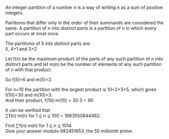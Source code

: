   <p>An integer partition of a number n is a way of writing n as a sum of positive integers.</p>    <p>Partitions that differ only in the order of their summands are considered the same.  A partition of n into distinct parts is a partition of n in which every part occurs at most once.</p>    <p>The partitions of 5 into distinct parts are:  <br/>5, 4+1 and 3+2.</p>    <p>Let f(n) be the maximum product of the parts of any such partition of n into distinct parts and let m(n) be the number of elements of any such partition of n with that product.</p>    <p>So f(5)=6 and m(5)=2.</p>    <p>For n=10 the partition with the largest product is 10=2+3+5, which gives f(10)=30 and m(10)=3.  <br/>And their product, f(10)&middot;m(10) = 30&middot;3 = 90</p>    <p>It can be verified that  <br/><img src='images/symbol_sum.gif' width='11' height='14' alt='&sum;' border='0' style='vertical-align:middle;' />f(n)&middot;m(n) for 1 <img src='images/symbol_le.gif' width='10' height='12' alt='&le;' border='0' style='vertical-align:middle;' /> n <img src='images/symbol_le.gif' width='10' height='12' alt='&le;' border='0' style='vertical-align:middle;' /> 100 = 1683550844462.</p>    <p>Find <img src='images/symbol_sum.gif' width='11' height='14' alt='&sum;' border='0' style='vertical-align:middle;' />f(n)&middot;m(n) for 1 <img src='images/symbol_le.gif' width='10' height='12' alt='&le;' border='0' style='vertical-align:middle;' /> n <img src='images/symbol_le.gif' width='10' height='12' alt='&le;' border='0' style='vertical-align:middle;' /> 1014.  <br/>Give your answer modulo 982451653, the 50 millionth prime.</p>    